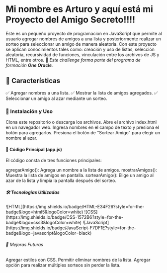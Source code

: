 <h1> Mi nombre es Arturo y aquí está mi Proyecto del Amigo Secreto!!!!</h1>

Este es un pequeño proyecto de programacion en JavaScript que permite al usuario agregar nombres de amigos a una lista y posteriormente realizar un sorteo para seleccionar un amigo de manera aleatoria.
Con este proyecto se aplican conocimientos tales como: creación y uso de listas, selección aleatoria, recursividad de funciones, vinculación entre los archivos de JS y HTML, entre otros.
🚀 *Este challenge forma parte del programa de formación **One Oracle**.*  

<h2>📌 Características </h2>
✅ Agregar nombres a una lista.
✅ Mostrar la lista de amigos agregados.
✅ Seleccionar un amigo al azar mediante un sorteo.

<h3>🚀 Instalación y Uso </h3>
<p>Clona este repositorio o descarga los archivos.
Abre el archivo index.html en un navegador web.
Ingresa nombres en el campo de texto y presiona el botón para agregarlos.
Presiona el botón de "Sortear Amigo" para elegir un nombre al azar.</p>

<h4>📜 Código Principal (app.js)</h4>
El código consta de tres funciones principales:

agregarAmigo(): Agrega un nombre a la lista de amigos.
mostrarAmigos(): Muestra la lista de amigos en pantalla.
sortearAmigo(): Elige un amigo al azar de la lista y limpia la pantalla después del sorteo.

<h5>🛠️ Tecnologías Utilizadas</h5>
![HTML](https://img.shields.io/badge/HTML-E34F26?style=for-the-badge&logo=html5&logoColor=white)  
![CSS](https://img.shields.io/badge/CSS-1572B6?style=for-the-badge&logo=css3&logoColor=white)  
![JavaScript](https://img.shields.io/badge/JavaScript-F7DF1E?style=for-the-badge&logo=javascript&logoColor=black)  

<h6>📌 Mejoras Futuras</h6>
Agregar estilos con CSS.
Permitir eliminar nombres de la lista.
Agregar opción para realizar múltiples sorteos sin perder la lista.
